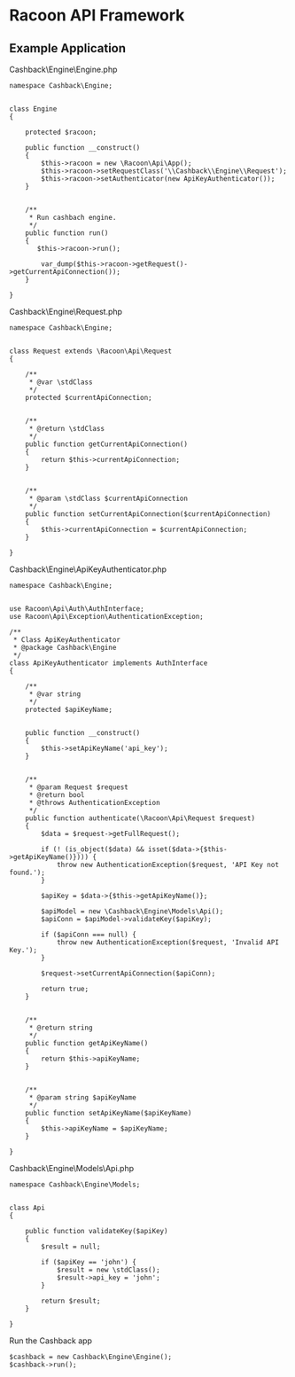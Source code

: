 # Racoon API Framework

## Example Application

Cashback\Engine\Engine.php

    namespace Cashback\Engine;


    class Engine
    {

        protected $racoon;

        public function __construct()
        {
            $this->racoon = new \Racoon\Api\App();
            $this->racoon->setRequestClass('\\Cashback\\Engine\\Request');
            $this->racoon->setAuthenticator(new ApiKeyAuthenticator());
        }


        /**
         * Run cashbach engine.
         */
        public function run()
        {
           $this->racoon->run();

            var_dump($this->racoon->getRequest()->getCurrentApiConnection());
        }

    }

Cashback\Engine\Request.php

    namespace Cashback\Engine;


    class Request extends \Racoon\Api\Request
    {

        /**
         * @var \stdClass
         */
        protected $currentApiConnection;


        /**
         * @return \stdClass
         */
        public function getCurrentApiConnection()
        {
            return $this->currentApiConnection;
        }


        /**
         * @param \stdClass $currentApiConnection
         */
        public function setCurrentApiConnection($currentApiConnection)
        {
            $this->currentApiConnection = $currentApiConnection;
        }

    }

Cashback\Engine\ApiKeyAuthenticator.php

    namespace Cashback\Engine;


    use Racoon\Api\Auth\AuthInterface;
    use Racoon\Api\Exception\AuthenticationException;

    /**
     * Class ApiKeyAuthenticator
     * @package Cashback\Engine
     */
    class ApiKeyAuthenticator implements AuthInterface
    {

        /**
         * @var string
         */
        protected $apiKeyName;


        public function __construct()
        {
            $this->setApiKeyName('api_key');
        }


        /**
         * @param Request $request
         * @return bool
         * @throws AuthenticationException
         */
        public function authenticate(\Racoon\Api\Request $request)
        {
            $data = $request->getFullRequest();

            if (! (is_object($data) && isset($data->{$this->getApiKeyName()}))) {
                throw new AuthenticationException($request, 'API Key not found.');
            }

            $apiKey = $data->{$this->getApiKeyName()};

            $apiModel = new \Cashback\Engine\Models\Api();
            $apiConn = $apiModel->validateKey($apiKey);

            if ($apiConn === null) {
                throw new AuthenticationException($request, 'Invalid API Key.');
            }

            $request->setCurrentApiConnection($apiConn);

            return true;
        }


        /**
         * @return string
         */
        public function getApiKeyName()
        {
            return $this->apiKeyName;
        }


        /**
         * @param string $apiKeyName
         */
        public function setApiKeyName($apiKeyName)
        {
            $this->apiKeyName = $apiKeyName;
        }

    }

Cashback\Engine\Models\Api.php

    namespace Cashback\Engine\Models;


    class Api
    {

        public function validateKey($apiKey)
        {
            $result = null;

            if ($apiKey == 'john') {
                $result = new \stdClass();
                $result->api_key = 'john';
            }

            return $result;
        }

    }

Run the Cashback app

    $cashback = new Cashback\Engine\Engine();
    $cashback->run();